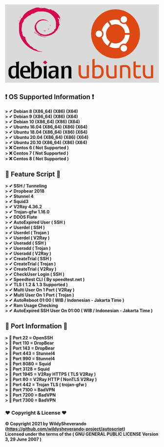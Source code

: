 <p align="center">
<a href="https://github.com/wildysheverando-project/autoscript/">
   <center><img src="Image/os.png"></center>
</a>
</p>

## ❗ OS Supported Information ❗
<b>
> ✔ Debian 8 (X86_64) (X86) (X64)<br>
> ✔ Debian 9 (X86_64) (X86) (X64)<br>
> ✔ Debian 10 (X86_64) (X86) (X64)<br>
> ✔ Ubuntu 16.04 (X86_64) (X86) (X64)<br>
> ✔ Ubuntu 18.04 (X86_64) (X86) (X64)<br>
> ✔ Ubuntu 20.04 (X86_64) (X86) (X64)<br>
> ✔ Ubuntu 20.10 (X86_64) (X86) (X64)<br>
> ❌ Centos 6 ( Not Supported )<br>
> ❌ Centos 7 ( Not Supported )<br>
> ❌ Centos 8 ( Not Supported ) <br>
</b>

## 🔰 Feature Script 🔰
<b>
> ✔ SSH / Tunneling<br>
> ✔ Dropbear 2018 <Br>
> ✔ Stunnel 4<br>
> ✔ Squid3<br>
> ✔ V2Ray 4.36.2<br>
> ✔ Trojan-gfw 1.16.0<br>
> ✔ DDOS Flate <br>
> ✔ AutoExpired User ( SSH )<br>
> ✔ Userdel ( SSH )<br>
> ✔ Userdel ( Trojan )<br>
> ✔ Userdel ( V2Ray )<br>
> ✔ Useradd ( SSH )<br>
> ✔ Useradd ( Trojan )<br>
> ✔ Useradd ( V2Ray )<br>
> ✔ CreateTrial ( SSH )<br>
> ✔ CreateTrial ( Trojan )<br>
> ✔ CreateTrial ( V2Ray )<br>
> ✔ CheckUser Login ( SSH )<br>
> ✔ Speedtest CLI ( By speedtest.net )<br>
> ✔ TLS ( 1.2 & 1.3 Supported ) <br>
> ✔ Multi User On 1 Port ( V2Ray )<br>
> ✔ Multi User On 1 Port ( Trojan )<br>
> ✔ AutoReboot 01:00 ( WIB / Indonesian - Jakarta Time )<br>
> ✔ Ram Usage Checking<br>
> ✔ AutoExpired SSH User On 01:00 ( WIB / Indonesian - Jakarta Time )<br>
</b>

## 🔰 Port Information 🔰
<b>
> 🔸 Port 22 = OpenSSH<br>
> 🔸 Port 110 = DropBear<br>
> 🔸 Port 143 = DropBear<br>
> 🔸 Port 443 = Stunnel4<br>
> 🔸 Port 990 = Stunnel4<br>
> 🔸 Port 8080 = Squid<br>
> 🔸 Port 3128 = Squid<br>
> 🔸 Port 1945 = V2Ray HTTPS ( TLS V2Ray )<br>
> 🔸 Port 80 = V2Ray HTTP ( NonTLS V2Ray )<br>
> 🔸 Port 442 = Trojan TLS ( trojan-gfw )<br>
> 🔸 Port 7100 = BadVPN <br>
> 🔸 Port 7200 = BadVPN<br>
> 🔸 Port 7300 = BadVPN<br>
</b>

### ❤ Copyright & License ❤

<b>© Copyright 2021 by WildySheverando (https://github.com/wildysheverando-project/autoscript)</b> <br>
<b>Licensed under the terms of the ( GNU GENERAL PUBLIC LICENSE Version 3, 29 June 2007 )</b>
